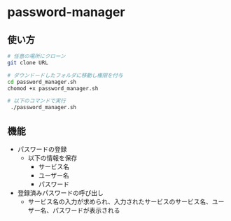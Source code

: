 # password-manager

## 使い方

```bash
# 任意の場所にクローン
git clone URL

# ダウンドードしたフォルダに移動し権限を付与
cd password_manager.sh
chomod +x password_manager.sh

# 以下のコマンドで実行 
 ./password_manager.sh 
```

## 機能

 - パスワードの登録
   - 以下の情報を保存
     - サービス名
     - ユーザー名
     - パスワード   
 - 登録済みパスワードの呼び出し
   - サービス名の入力が求められ、入力されたサービスのサービス名、ユーザー名、パスワードが表示される
